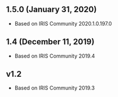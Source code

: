 ## 1.5.0 (January 31, 2020)
- Based on IRIS Community 2020.1.0.197.0

## 1.4 (December 11, 2019)
  - Based on IRIS Community 2019.4

## v1.2 
  - Based on IRIS Community 2019.3

